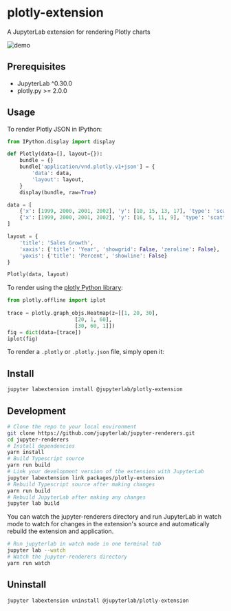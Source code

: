 # plotly-extension

A JupyterLab extension for rendering Plotly charts

![demo](http://g.recordit.co/Hq3qZhqkFG.gif)

## Prerequisites

* JupyterLab ^0.30.0
* plotly.py >= 2.0.0

## Usage

To render Plotly JSON in IPython:

```python
from IPython.display import display

def Plotly(data=[], layout={}):
    bundle = {}
    bundle['application/vnd.plotly.v1+json'] = {
        'data': data,
        'layout': layout,
    }
    display(bundle, raw=True)

data = [
    {'x': [1999, 2000, 2001, 2002], 'y': [10, 15, 13, 17], 'type': 'scatter'},
    {'x': [1999, 2000, 2001, 2002], 'y': [16, 5, 11, 9], 'type': 'scatter'}
]

layout = {
    'title': 'Sales Growth',
    'xaxis': {'title': 'Year', 'showgrid': False, 'zeroline': False},
    'yaxis': {'title': 'Percent', 'showline': False}
}

Plotly(data, layout)
```

To render using the [plotly Python library](https://github.com/plotly/plotly.py):

```python
from plotly.offline import iplot
    
trace = plotly.graph_objs.Heatmap(z=[[1, 20, 30],
                      [20, 1, 60],
                      [30, 60, 1]])
fig = dict(data=[trace])
iplot(fig)
```

To render a `.plotly` or `.plotly.json` file, simply open it:

## Install

```bash
jupyter labextension install @jupyterlab/plotly-extension
```

## Development

```bash
# Clone the repo to your local environment
git clone https://github.com/jupyterlab/jupyter-renderers.git
cd jupyter-renderers
# Install dependencies
yarn install
# Build Typescript source
yarn run build
# Link your development version of the extension with JupyterLab
jupyter labextension link packages/plotly-extension
# Rebuild Typescript source after making changes
yarn run build
# Rebuild JupyterLab after making any changes
jupyter lab build
```

You can watch the jupyter-renderers directory and run JupyterLab in watch mode to watch for changes in the extension's source and automatically rebuild the extension and application.

```bash
# Run jupyterlab in watch mode in one terminal tab
jupyter lab --watch
# Watch the jupyter-renderers directory
yarn run watch
```

## Uninstall

```bash
jupyter labextension uninstall @jupyterlab/plotly-extension
```
